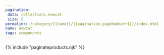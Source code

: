 ```yaml
---
pagination:
 data: collections.newcat
 size: 5
permalink: /category/{{name}}/{{pagination.pageNumber+1}}/index.html
name: newcat
tags: components
---
```

{% include "paginateproducts.njk" %}